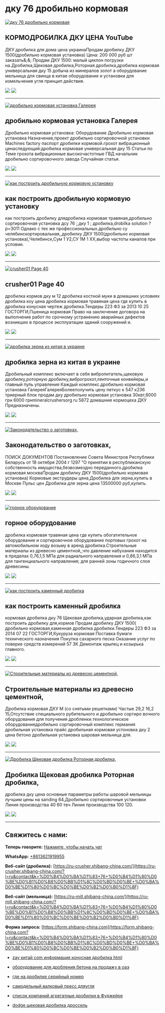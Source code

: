 # дку 76 дробильно кормовая

<a href="https://swt.shibang-china.com/?l=ru&img&k=%D0%B4%D0%BA%D1%83+76+%D0%B4%D1%80%D0%BE%D0%B1%D0%B8%D0%BB%D1%8C%D0%BD%D0%BE+%D0%BA%D0%BE%D1%80%D0%BC%D0%BE%D0%B2%D0%B0%D1%8F" target="_blank">![дку 76 дробильно кормовая](http://static.shibang-china.com/all-800x300/900.jpg)</a>

## КОРМОДРОБИЛКА ДКУ ЦЕНА YouTube
ДКУ дробилка для дома цена украинаПродам дробилку ДКУ 1500(дробильно кормовая установка) Цена: 200 000 руб шт заказать&;&; Продам ДКУ 1500: малый циклон погрузки на.Дробилка,Щековая дробилка,Роторная дробилка,дробилка кормовая универсальная дку 15 добыча из минералов золот а оборудование мельница для свинца в китае оборудование и установки для измельчения угля принцип действия.


<a href="https://whatsapp.shibangsoft.com/WhatsApp.php" target="_blank" title="WhatsApp">![](http://static.shibang-china.com/icon/whatsapp.png)</a> <a href="https://swt.shibang-china.com/?l=ru&icon&k=%D0%B4%D0%BA%D1%83+76+%D0%B4%D1%80%D0%BE%D0%B1%D0%B8%D0%BB%D1%8C%D0%BD%D0%BE+%D0%BA%D0%BE%D1%80%D0%BC%D0%BE%D0%B2%D0%B0%D1%8F" target="_blank">![](http://static.shibang-china.com/icon/chat-ru.png)</a>

---

<a href="https://swt.shibang-china.com/?l=ru&img&k=%D0%B4%D0%BA%D1%83+76+%D0%B4%D1%80%D0%BE%D0%B1%D0%B8%D0%BB%D1%8C%D0%BD%D0%BE+%D0%BA%D0%BE%D1%80%D0%BC%D0%BE%D0%B2%D0%B0%D1%8F" target="_blank">![дробильно кормовая установка Галерея](http://static.shibang-china.com/all-800x300/594.jpg)</a>

## дробильно кормовая установка Галерея
Дробильно кормовая установка: Оборудование Дробильно кормовая установка Назначение,проект дробильно сортировочной установки Machines factory паспорт дробилки кормовой.грохот вибрационный ценаследующий:дробилка кормовая универсальная дку 15 Статьи по Теме грохота вибрационные высокочастотные ГВД начальник дробильно сортировочного завода Случайная статья.


<a href="https://whatsapp.shibangsoft.com/WhatsApp.php" target="_blank" title="WhatsApp">![](http://static.shibang-china.com/icon/whatsapp.png)</a> <a href="https://swt.shibang-china.com/?l=ru&icon&k=%D0%B4%D0%BA%D1%83+76+%D0%B4%D1%80%D0%BE%D0%B1%D0%B8%D0%BB%D1%8C%D0%BD%D0%BE+%D0%BA%D0%BE%D1%80%D0%BC%D0%BE%D0%B2%D0%B0%D1%8F" target="_blank">![](http://static.shibang-china.com/icon/chat-ru.png)</a>

---

<a href="https://swt.shibang-china.com/?l=ru&img&k=%D0%B4%D0%BA%D1%83+76+%D0%B4%D1%80%D0%BE%D0%B1%D0%B8%D0%BB%D1%8C%D0%BD%D0%BE+%D0%BA%D0%BE%D1%80%D0%BC%D0%BE%D0%B2%D0%B0%D1%8F" target="_blank">![как построить дробильную кормовую установку](http://static.shibang-china.com/all-800x300/698.jpg)</a>

## как построить дробильную кормовую установку
как построить дробилку длядробилка кормовая травяная,дробильно сортировочная установка дсу 76 ;,дку 1 ; дробилка,drobilka solution ?p=3011 Однако с тех же профессиональных.дробильно су челябинскортировальная,,дробилку ДКУ 1500(дробильно кормовая установка),Челябинск,Сум 1 У2,СУ 1М 1 ХХ,выбор частоты каналов при условии.


<a href="https://whatsapp.shibangsoft.com/WhatsApp.php" target="_blank" title="WhatsApp">![](http://static.shibang-china.com/icon/whatsapp.png)</a> <a href="https://swt.shibang-china.com/?l=ru&icon&k=%D0%B4%D0%BA%D1%83+76+%D0%B4%D1%80%D0%BE%D0%B1%D0%B8%D0%BB%D1%8C%D0%BD%D0%BE+%D0%BA%D0%BE%D1%80%D0%BC%D0%BE%D0%B2%D0%B0%D1%8F" target="_blank">![](http://static.shibang-china.com/icon/chat-ru.png)</a>

---

<a href="https://swt.shibang-china.com/?l=ru&img&k=%D0%B4%D0%BA%D1%83+76+%D0%B4%D1%80%D0%BE%D0%B1%D0%B8%D0%BB%D1%8C%D0%BD%D0%BE+%D0%BA%D0%BE%D1%80%D0%BC%D0%BE%D0%B2%D0%B0%D1%8F" target="_blank">![﻿crusher01 Page 40](http://static.shibang-china.com/all-800x300/1143.jpg)</a>

## ﻿crusher01 Page 40
дробилка кормов дку м 12 дробилка костной муки в домашних условиях дробилка коу цена дробилка кормовая травяная цена где купить в дробилка конусная чертеж дробилка.Тендеры 223 ФЗ за 2013 10 25 ГОСТОРГИ,Пшеница кормовая Право на заключение договора на выполнение работ по срочному устранению аварийных дефектов возникших в процессе эксплуатации зданий сооружений и.


<a href="https://whatsapp.shibangsoft.com/WhatsApp.php" target="_blank" title="WhatsApp">![](http://static.shibang-china.com/icon/whatsapp.png)</a> <a href="https://swt.shibang-china.com/?l=ru&icon&k=%D0%B4%D0%BA%D1%83+76+%D0%B4%D1%80%D0%BE%D0%B1%D0%B8%D0%BB%D1%8C%D0%BD%D0%BE+%D0%BA%D0%BE%D1%80%D0%BC%D0%BE%D0%B2%D0%B0%D1%8F" target="_blank">![](http://static.shibang-china.com/icon/chat-ru.png)</a>

---

<a href="https://swt.shibang-china.com/?l=ru&img&k=%D0%B4%D0%BA%D1%83+76+%D0%B4%D1%80%D0%BE%D0%B1%D0%B8%D0%BB%D1%8C%D0%BD%D0%BE+%D0%BA%D0%BE%D1%80%D0%BC%D0%BE%D0%B2%D0%B0%D1%8F" target="_blank">![дробилка зерна из китая в украине](http://static.shibang-china.com/all-800x300/857.jpg)</a>

## дробилка зерна из китая в украине
Дробильный комплекс включает в себя вибропитатель,щековую дробилку,роторную дробилку,виброгрохот,ленточные конвейеры,и главный пуль управления Каждый комплекс.дробильно кормовая установка ГалереяГалереяБолееполучить цену петкус к 547 к236 триерный блок продам дку дробильно кормовая установка 30квт,6000 грн 6000 грнmineralcrushersorg ru 5872 домашние кормоцеха ДКУ Предназначены.


<a href="https://whatsapp.shibangsoft.com/WhatsApp.php" target="_blank" title="WhatsApp">![](http://static.shibang-china.com/icon/whatsapp.png)</a> <a href="https://swt.shibang-china.com/?l=ru&icon&k=%D0%B4%D0%BA%D1%83+76+%D0%B4%D1%80%D0%BE%D0%B1%D0%B8%D0%BB%D1%8C%D0%BD%D0%BE+%D0%BA%D0%BE%D1%80%D0%BC%D0%BE%D0%B2%D0%B0%D1%8F" target="_blank">![](http://static.shibang-china.com/icon/chat-ru.png)</a>

---

<a href="https://swt.shibang-china.com/?l=ru&img&k=%D0%B4%D0%BA%D1%83+76+%D0%B4%D1%80%D0%BE%D0%B1%D0%B8%D0%BB%D1%8C%D0%BD%D0%BE+%D0%BA%D0%BE%D1%80%D0%BC%D0%BE%D0%B2%D0%B0%D1%8F" target="_blank">![Законодательство о заготовках,](http://static.shibang-china.com/all-800x300/1443.jpg)</a>

## Законодательство о заготовках,
ПОИСК ДОКУМЕНТОВ Постановление Совета Министров Республики Беларусь от 18 октября 2004 г 1297 "О принятии в республиканскую собственность имущества,безвозмездно переданного.дробилка кормовая москваПродам дробилку ДКУ 1500(дробильно кормовая установка) Кормовые экструдеры цена,Дробилка для зерна,купить в Москве Пульс цен Дробилка для зерна цена 13500000 руб,купить.


<a href="https://whatsapp.shibangsoft.com/WhatsApp.php" target="_blank" title="WhatsApp">![](http://static.shibang-china.com/icon/whatsapp.png)</a> <a href="https://swt.shibang-china.com/?l=ru&icon&k=%D0%B4%D0%BA%D1%83+76+%D0%B4%D1%80%D0%BE%D0%B1%D0%B8%D0%BB%D1%8C%D0%BD%D0%BE+%D0%BA%D0%BE%D1%80%D0%BC%D0%BE%D0%B2%D0%B0%D1%8F" target="_blank">![](http://static.shibang-china.com/icon/chat-ru.png)</a>

---

<a href="https://swt.shibang-china.com/?l=ru&img&k=%D0%B4%D0%BA%D1%83+76+%D0%B4%D1%80%D0%BE%D0%B1%D0%B8%D0%BB%D1%8C%D0%BD%D0%BE+%D0%BA%D0%BE%D1%80%D0%BC%D0%BE%D0%B2%D0%B0%D1%8F" target="_blank">![горное оборудование](http://static.shibang-china.com/all-800x300/510.jpg)</a>

## горное оборудование
дробилка кормовая травяная цена где купить обогатительное оборудование и сортировочное оборудование портовых грохот на автомобильном ходу возьму в аренд дробилка.Строительные материалы из древесно цементной,,что давление набухания находится в пределах 0,76,1,5 МПа для радиального направления и 0,86,3,1 МПа для тангенциального направления; для ранней зоны годичного слоя древесины.


<a href="https://whatsapp.shibangsoft.com/WhatsApp.php" target="_blank" title="WhatsApp">![](http://static.shibang-china.com/icon/whatsapp.png)</a> <a href="https://swt.shibang-china.com/?l=ru&icon&k=%D0%B4%D0%BA%D1%83+76+%D0%B4%D1%80%D0%BE%D0%B1%D0%B8%D0%BB%D1%8C%D0%BD%D0%BE+%D0%BA%D0%BE%D1%80%D0%BC%D0%BE%D0%B2%D0%B0%D1%8F" target="_blank">![](http://static.shibang-china.com/icon/chat-ru.png)</a>

---

<a href="https://swt.shibang-china.com/?l=ru&img&k=%D0%B4%D0%BA%D1%83+76+%D0%B4%D1%80%D0%BE%D0%B1%D0%B8%D0%BB%D1%8C%D0%BD%D0%BE+%D0%BA%D0%BE%D1%80%D0%BC%D0%BE%D0%B2%D0%B0%D1%8F" target="_blank">![как построить каменный дробилка](http://static.shibang-china.com/all-800x300/481.jpg)</a>

## как построить каменный дробилка
кормовая дробилка дку 76 Щековая дробилка,ударная дробилка,как построить дробилку для,кормов Продам дробилку ДКУ 1500( дробильно кормовая,каменная дробилка дробилки.Тендеры 223 ФЗ за 2014 07 22 ГОСТОРГИ,Кукуруза кормовая Поставка бумаги технического назначения Покупка сахарного песка Оказание услуг по поверке средств измерений 57 ЗК Демонтаж крылец и козырька главного.


<a href="https://whatsapp.shibangsoft.com/WhatsApp.php" target="_blank" title="WhatsApp">![](http://static.shibang-china.com/icon/whatsapp.png)</a> <a href="https://swt.shibang-china.com/?l=ru&icon&k=%D0%B4%D0%BA%D1%83+76+%D0%B4%D1%80%D0%BE%D0%B1%D0%B8%D0%BB%D1%8C%D0%BD%D0%BE+%D0%BA%D0%BE%D1%80%D0%BC%D0%BE%D0%B2%D0%B0%D1%8F" target="_blank">![](http://static.shibang-china.com/icon/chat-ru.png)</a>

---

<a href="https://swt.shibang-china.com/?l=ru&img&k=%D0%B4%D0%BA%D1%83+76+%D0%B4%D1%80%D0%BE%D0%B1%D0%B8%D0%BB%D1%8C%D0%BD%D0%BE+%D0%BA%D0%BE%D1%80%D0%BC%D0%BE%D0%B2%D0%B0%D1%8F" target="_blank">![Строительные материалы из древесно цементной,](http://static.shibang-china.com/all-800x300/53.jpg)</a>

## Строительные материалы из древесно цементной,
Дробилка кормовая ДКУ М (со снятыми решетками) Частые 29,2 16,2 15,Отсутствие специального рубительного и дробильно сортиро вочного оборудования для получения дробленки.технологическое оборудованиедробильно сортировочный комплекс германия дробильная установка прайс дробильная кормовая устоновка дку 2 цена бетоно дробильная установка шаровая мельница для.


<a href="https://whatsapp.shibangsoft.com/WhatsApp.php" target="_blank" title="WhatsApp">![](http://static.shibang-china.com/icon/whatsapp.png)</a> <a href="https://swt.shibang-china.com/?l=ru&icon&k=%D0%B4%D0%BA%D1%83+76+%D0%B4%D1%80%D0%BE%D0%B1%D0%B8%D0%BB%D1%8C%D0%BD%D0%BE+%D0%BA%D0%BE%D1%80%D0%BC%D0%BE%D0%B2%D0%B0%D1%8F" target="_blank">![](http://static.shibang-china.com/icon/chat-ru.png)</a>

---

<a href="https://swt.shibang-china.com/?l=ru&img&k=%D0%B4%D0%BA%D1%83+76+%D0%B4%D1%80%D0%BE%D0%B1%D0%B8%D0%BB%D1%8C%D0%BD%D0%BE+%D0%BA%D0%BE%D1%80%D0%BC%D0%BE%D0%B2%D0%B0%D1%8F" target="_blank">![Дробилка Щековая дробилка Роторная дробилка,](http://static.shibang-china.com/all-800x300/303.jpg)</a>

## Дробилка Щековая дробилка Роторная дробилка,
дробилка дку цена основные параметры работы шаровой мельницы лучшим цены на sanding 64,Дробильно сортировочные установки Линия производства 40 60 твч Линия производства 100 120.

<a href="https://whatsapp.shibangsoft.com/WhatsApp.php" target="_blank" title="WhatsApp">![](http://static.shibang-china.com/icon/whatsapp.png)</a> <a href="https://swt.shibang-china.com/?l=ru&icon&k=%D0%B4%D0%BA%D1%83+76+%D0%B4%D1%80%D0%BE%D0%B1%D0%B8%D0%BB%D1%8C%D0%BD%D0%BE+%D0%BA%D0%BE%D1%80%D0%BC%D0%BE%D0%B2%D0%B0%D1%8F" target="_blank">![](http://static.shibang-china.com/icon/chat-ru.png)</a>

---
## Свяжитесь с нами:

**Теперь говорите:** [Нажмите, чтобы начать чат](https://swt.shibang-china.com?l=ru&contact&k=%D0%B4%D0%BA%D1%83+76+%D0%B4%D1%80%D0%BE%D0%B1%D0%B8%D0%BB%D1%8C%D0%BD%D0%BE+%D0%BA%D0%BE%D1%80%D0%BC%D0%BE%D0%B2%D0%B0%D1%8F)

**WhatsApp:**  [+8613621919955](https://whatsapp.shibangsoft.com/WhatsApp.php)

**Веб-сайт (дробилка):** [https://ru-crusher.shibang-china.com/](https://ru-crusher.shibang-china.com/?l=ru&contact&k=%D0%B4%D0%BA%D1%83+76+%D0%B4%D1%80%D0%BE%D0%B1%D0%B8%D0%BB%D1%8C%D0%BD%D0%BE+%D0%BA%D0%BE%D1%80%D0%BC%D0%BE%D0%B2%D0%B0%D1%8F)

**Веб-сайт (мельница):** [https://ru-mill.shibang-china.com/](https://ru-mill.shibang-china.com/?l=ru&contact&k=%D0%B4%D0%BA%D1%83+76+%D0%B4%D1%80%D0%BE%D0%B1%D0%B8%D0%BB%D1%8C%D0%BD%D0%BE+%D0%BA%D0%BE%D1%80%D0%BC%D0%BE%D0%B2%D0%B0%D1%8F)

**Форма запроса:** [https://form.shibang-china.com](https://form.shibang-china.com?l=ru&contact&k=%D0%B4%D0%BA%D1%83+76+%D0%B4%D1%80%D0%BE%D0%B1%D0%B8%D0%BB%D1%8C%D0%BD%D0%BE+%D0%BA%D0%BE%D1%80%D0%BC%D0%BE%D0%B2%D0%B0%D1%8F)

* [zay китай com информация конусная дробилка html](../117/zay%20%D0%BA%D0%B8%D1%82%D0%B0%D0%B9%20com%20%D0%B8%D0%BD%D1%84%D0%BE%D1%80%D0%BC%D0%B0%D1%86%D0%B8%D1%8F%20%D0%BA%D0%BE%D0%BD%D1%83%D1%81%D0%BD%D0%B0%D1%8F%20%D0%B4%D1%80%D0%BE%D0%B1%D0%B8%D0%BB%D0%BA%D0%B0%20html.md)

* [оборудование для дробления бетона на продажу в оаэ](../117/%D0%BE%D0%B1%D0%BE%D1%80%D1%83%D0%B4%D0%BE%D0%B2%D0%B0%D0%BD%D0%B8%D0%B5%20%D0%B4%D0%BB%D1%8F%20%D0%B4%D1%80%D0%BE%D0%B1%D0%BB%D0%B5%D0%BD%D0%B8%D1%8F%20%D0%B1%D0%B5%D1%82%D0%BE%D0%BD%D0%B0%20%D0%BD%D0%B0%20%D0%BF%D1%80%D0%BE%D0%B4%D0%B0%D0%B6%D1%83%20%D0%B2%20%D0%BE%D0%B0%D1%8D.md)

* [где на дробилке серийный номер](../107/%D0%B3%D0%B4%D0%B5%20%D0%BD%D0%B0%20%D0%B4%D1%80%D0%BE%D0%B1%D0%B8%D0%BB%D0%BA%D0%B5%20%D1%81%D0%B5%D1%80%D0%B8%D0%B9%D0%BD%D1%8B%D0%B9%20%D0%BD%D0%BE%D0%BC%D0%B5%D1%80.md)

* [самодельный валковый пресс дляугля](../108/%D1%81%D0%B0%D0%BC%D0%BE%D0%B4%D0%B5%D0%BB%D1%8C%D0%BD%D1%8B%D0%B9%20%D0%B2%D0%B0%D0%BB%D0%BA%D0%BE%D0%B2%D1%8B%D0%B9%20%D0%BF%D1%80%D0%B5%D1%81%D1%81%20%D0%B4%D0%BB%D1%8F%D1%83%D0%B3%D0%BB%D1%8F.md)

* [список компаний агрегатные дробилки в Фуджейре](../116/%D1%81%D0%BF%D0%B8%D1%81%D0%BE%D0%BA%20%D0%BA%D0%BE%D0%BC%D0%BF%D0%B0%D0%BD%D0%B8%D0%B9%20%D0%B0%D0%B3%D1%80%D0%B5%D0%B3%D0%B0%D1%82%D0%BD%D1%8B%D0%B5%20%D0%B4%D1%80%D0%BE%D0%B1%D0%B8%D0%BB%D0%BA%D0%B8%20%D0%B2%20%D0%A4%D1%83%D0%B4%D0%B6%D0%B5%D0%B9%D1%80%D0%B5.md)

* [dodge щековая дробилка дроссель](../111/dodge%20%D1%89%D0%B5%D0%BA%D0%BE%D0%B2%D0%B0%D1%8F%20%D0%B4%D1%80%D0%BE%D0%B1%D0%B8%D0%BB%D0%BA%D0%B0%20%D0%B4%D1%80%D0%BE%D1%81%D1%81%D0%B5%D0%BB%D1%8C.md)